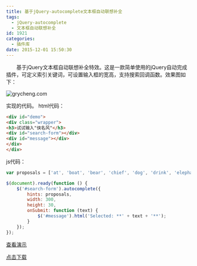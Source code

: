 ```yaml
---
title: 基于jQuery-autocomplete文本框自动联想补全
tags:
  - jQuery-autocomplete
  - 文本框自动联想补全
id: 1921
categories:
  - 插件库
date: 2015-12-01 15:50:30
---
```


&emsp;&emsp;基于jQuery文本框自动联想补全特效。这是一款简单使用的jQuery自动完成插件，可定义索引关键词，可设置输入框的宽高，支持搜索回调函数。效果图如下：

![grycheng.com](http://www.npm8.com/wp-content/uploads/2015/12/3.png)

实现的代码。
html代码：
```html
<div id="demo">
<div class="wrapper">
<h3>试试输入"侠名风"</h3>
<div id="search-form"></div>
<div id="message"></div>
</div>
</div>
```
js代码：
```javascript
var proposals = ['at', 'boat', 'bear', 'chief', 'dog', 'drink', 'elephant', 'fruit', 'grave', 'hotel', 'illness', 'London', 'motorbike', '侠名风博客', '侠名风jQuery', '侠名风HTML','侠名风grycheng','侠名风JavaScript'];

$(document).ready(function () {
    $('#search-form').autocomplete({
        hints: proposals,
        width: 300,
        height: 30,
        onSubmit: function (text) {
            $('#message').html('Selected: **' + text + '**');
        }
    });
});
```

[查看演示](http://demo.grycheng.com/case/searchtoken/)

[点击下载](http://www.npm8.com/wp-content/uploads/2015/12/searchToken.zip)
